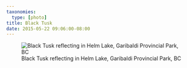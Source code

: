 ```yaml
---
taxonomies:
  type: [photo]
title: Black Tusk
date: 2015-05-22 09:06:00-08:00
---
```

<figure>
  <img src="/media/images/photos/2015/05/black-tusk.jpg" title="Black Tusk reflecting in Helm Lake, Garibaldi Provincial Park, BC"/>
  <figcaption>Black Tusk reflecting in Helm Lake, Garibaldi Provincial Park, BC</figcaption>
</figure>
